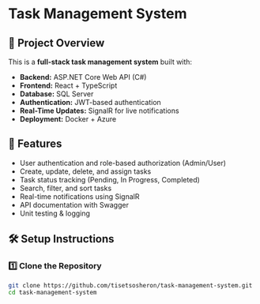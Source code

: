 # Task Management System

## 📌 Project Overview
This is a **full-stack task management system** built with:
- **Backend:** ASP.NET Core Web API (C#)
- **Frontend:** React + TypeScript
- **Database:** SQL Server
- **Authentication:** JWT-based authentication
- **Real-Time Updates:** SignalR for live notifications
- **Deployment:** Docker + Azure

## 🚀 Features
- User authentication and role-based authorization (Admin/User)
- Create, update, delete, and assign tasks
- Task status tracking (Pending, In Progress, Completed)
- Search, filter, and sort tasks
- Real-time notifications using SignalR
- API documentation with Swagger
- Unit testing & logging

## 🛠️ Setup Instructions

### 1️⃣ Clone the Repository
```sh
git clone https://github.com/tisetsosheron/task-management-system.git
cd task-management-system
